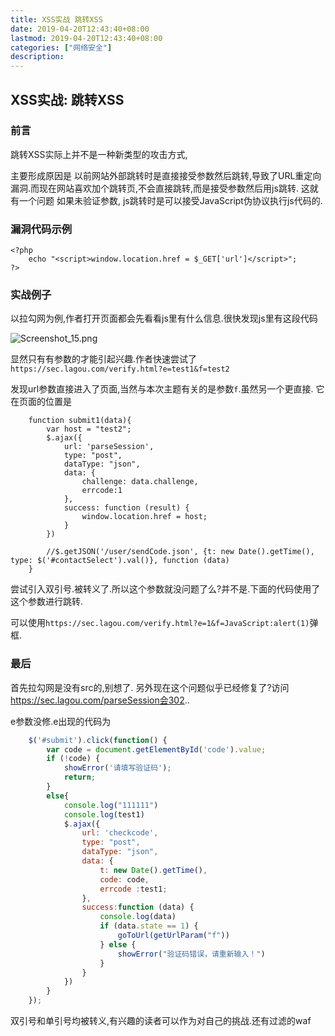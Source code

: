 ```yaml
---
title: XSS实战 跳转XSS
date: 2019-04-20T12:43:40+08:00
lastmod: 2019-04-20T12:43:40+08:00
categories: ["网络安全"]
description:
---
```


## XSS实战: 跳转XSS

### 前言

跳转XSS实际上并不是一种新类型的攻击方式,

主要形成原因是 以前网站外部跳转时是直接接受参数然后跳转,导致了URL重定向漏洞.而现在网站喜欢加个跳转页,不会直接跳转,而是接受参数然后用js跳转. 这就有一个问题 如果未验证参数, js跳转时是可以接受JavaScript伪协议执行js代码的.



### 漏洞代码示例

```php+HTML
<?php
	echo "<script>window.location.href = $_GET['url']</script>";
?>
```



### 实战例子

以拉勾网为例,作者打开页面都会先看看js里有什么信息.很快发现js里有这段代码

 ![Screenshot_15.png](https://i.loli.net/2019/04/20/5cbb2a45d44a9.png)

显然只有有参数的才能引起兴趣.作者快速尝试了`https://sec.lagou.com/verify.html?e=test1&f=test2`

发现url参数直接进入了页面,当然与本次主题有关的是参数`f`.虽然另一个更直接. 它在页面的位置是

```
    function submit1(data){
        var host = "test2";
        $.ajax({
            url: 'parseSession',
            type: "post",
            dataType: "json",
            data: {
                challenge: data.challenge,
                errcode:1
            },
            success: function (result) {
                window.location.href = host;
            }
        })

        //$.getJSON('/user/sendCode.json', {t: new Date().getTime(), type: $('#contactSelect').val()}, function (data)
    }
```



尝试引入双引号.被转义了.所以这个参数就没问题了么?并不是.下面的代码使用了这个参数进行跳转.

可以使用`https://sec.lagou.com/verify.html?e=1&f=JavaScript:alert(1)`弹框.



### 最后

首先拉勾网是没有src的,别想了. 另外现在这个问题似乎已经修复了?访问 https://sec.lagou.com/parseSession会302..

e参数没修.e出现的代码为

```javascript
    $('#submit').click(function() {
        var code = document.getElementById('code').value;
        if (!code) {
            showError('请填写验证码');
            return;
        }
        else{
            console.log("111111")
            console.log(test1)
            $.ajax({
                url: 'checkcode',
                type: "post",
                dataType: "json",
                data: {
                    t: new Date().getTime(),
                    code: code,
                    errcode :test1;
                },
                success:function (data) {
                    console.log(data)
                    if (data.state == 1) {
                        goToUrl(getUrlParam("f"))
                    } else {
                        showError("验证码错误，请重新输入！")
                    }
                }
            })
        }
    });

```

双引号和单引号均被转义,有兴趣的读者可以作为对自己的挑战.还有过滤的waf









 
